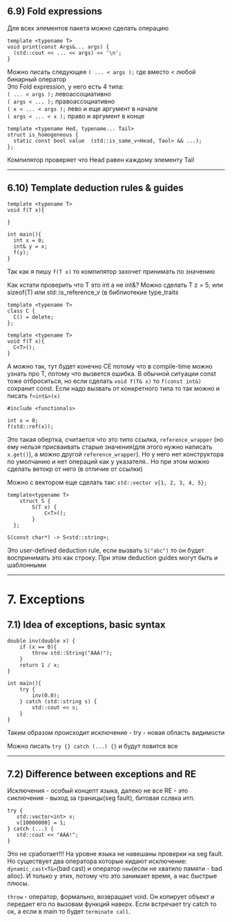 
## 6.9) Fold expressions

Для всех элементов пакета можно сделать операцию

```
template <typename T>
void print(const Args&... args) {
  (std::cout << ... << args) << '\n';
}
```

Можно писать следующее `( ... < args );` где вместо < любой бинарный оператор <br>
Это Fold expression, у него есть 4 типа: <br>
`( ... < args );` левоассоциативно <br>
`( args < ... );` правоассоциативно <br>
`( x < ... < args );` лево и еще аргумент в начале <br>
`( args < ... < x );` право и аргумент в конце <br>

```
template <typename Hed, typename... Tail>
struct is_homogeneous {
  static const bool value  (std::is_same_v<Head, Taol> && ...);
};
```

Компилятор проверяет что Head равен каждому элементу Tail

---------------------------------------

## 6.10) Template deduction rules & guides

```
template <typename T>
void f(T x){

}

int main(){
  int x = 0;
  int& y = x;
  f(y);
}
```

Так как я пишу `f(T x)` то компилятор захочет принимать по значению

Как кстати проверить что T это int а не int&? 
Можно сделать T z = 5; или sizeof(T) или std::is_reference_v<T> (в библиотекие type_traits

```
template <typename T>
class C {
  C() = delete;
};

template <typename T>
void f(T x){
  C<T>();
}
```

А можно так, тут будет конечно CE потому что в compile-time можно узнать про T,  потому что вызвется ошибка.
В обычной ситуации const тоже отброситься, но если сделать `void f(T& x)` то `f(const int&)` сохранит const.
Если надо вызвать от конкретного типа то так можно и писать `f<int&>(x)`

```
#include <functionals>

int x = 0;
f(std::ref(x));
```

Это такая обертка, считается что это типо ссылка, `reference_wrapper` (но ему нельзя присваивать старые значения(для этого нужно написать `x.get()`), а можно другой `reference_wrapper`). Но у него нет конструктора по умолчанию и нет операций как у указателя.. Но при этом можно сделать ветокр от него (в отличие от ссылки)

Можно с вектором еще сделать так: `std::vector v{1, 2, 3, 4, 5};` 

```
template<typename T>
    struct S {
        S(T x) {
            C<T>();
        }
  };

S(const char*) -> S<std::string>;
```
Это user-defined deduction rule, если вызвать `S("abc")` то он будет воспринимать это как строку. При этом deduction guides могут быть и шаблонными

---------------------------------------

# 7. Exceptions

## 7.1) Idea of exceptions, basic syntax

```
double inv(double x) {
    if (x == 0){
        throw std::String("AAA!");
    }
    return 1 / x;
}

int main(){
    try {
        inv(0.0);
    } catch (std::string s) {
        std::cout << s;
    }
}
```
 Таким образом происходит исключение - try - новая область видимости
 
 Можно писать `try {} catch (...) {}` и будут ловится все
 
 ---------------------------------------
 
 ## 7.2) Difference between exceptions and RE
 
 Исключения - особый концепт языка, далеко не все RE - это сиключения - выход за границы(seg fault), битовая сслвка итп.
 
 ```
try {
    std::vector<int> v;
    v[10000000] = 1;
} catch (...) {
    std::cout << "AAA!";
}
```

Это не сработает!!! На уровне языка не навешаны проверки на seg fault. Но существует два оператора которые кидают исключение: `dynamic_cast<T&>`(bad cast) и оператор `new`(если не хватило памяти - bad alloc). И только у этих, потому что это занимает время, а  нас быстрые плюсы.

`throw` - оператор, формально, возвращает void. Он копирует объект и передает его по вызовам функций наверх. Если встречает try catch то ок, а если в main то будет `terminate call`.
 
 
 
 
 
 

